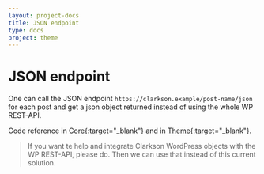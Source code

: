 ```yaml
---
layout: project-docs
title: JSON endpoint
type: docs
project: theme
---
```

# JSON endpoint
One can call the JSON endpoint `https://clarkson.example/post-name/json` for each post and get a json object returned instead of using the whole WP REST-API.  


Code reference in [Core](https://github.com/level-level/Clarkson-Core/blob/master/lib/clarkson-core-templates.php#L21){:target="_blank"} and in [Theme](https://github.com/level-level/Clarkson-Theme/blob/master/functions/rewrites.php){:target="_blank"}.

> If you want te help and integrate Clarkson WordPress objects with the WP REST-API, please do. Then we can use that instead of this current solution.
